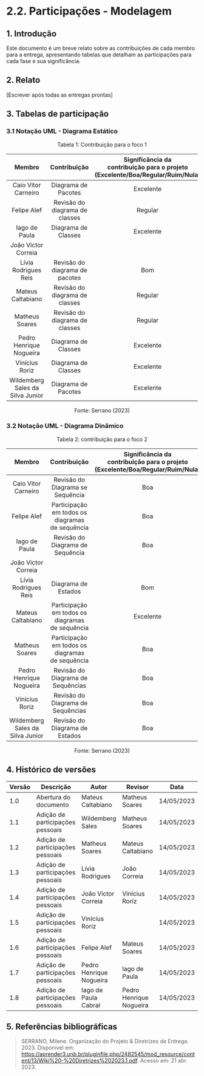 # 2.2. Participações - Modelagem

## 1. Introdução

Este documento é um breve relato sobre as contribuições de cada membro para a entrega, apresentando tabelas que detalham as participações para cada fase e sua significância.

## 2. Relato

[Escrever após todas as entregas prontas]

## 3. Tabelas de participação

### 3.1 Notação UML - Diagrama Estático

<center>
    <p style="font-size: 14px">Tabela 1: Contribuição para o foco 1</p>

|              Membro              | Contribuição | Significância da <br> contribuição para o projeto <br> (Excelente/Boa/Regular/Ruim/Nula) |
| :------------------------------: | :----------: | :--------------------------------------------------------------------------------------: |
|       Caio Vitor Carneiro        |  Diagrama de Pacotes  |  Excelente |
|           Felipe Alef            | Revisão do diagrama de classes |          Regular                                                       |
|          Iago de Paula           | Diagrama de Classes             |            Excelente                                                  |
|       João Victor Correia        |              |                                                                                          |
|       Lívia Rodrigues Reis       | Revisão do diagrama de pacotes |                                    Bom                                 |
|        Mateus Caltabiano         | Revisão do diagrama de classes |                                    Regular                             |
|          Matheus Soares          | Revisão do diagrama de classes |                                    Regular                             |
|     Pedro Henrique Nogueira      | Diagrama de Classes            |                                   Excelente                           |
|          Vinícius Roriz          | Diagrama de Classes             |                                   Excelente                           |
| Wildemberg Sales da Silva Junior | Diagrama de Pacotes | Excelente |

<p style="font-size: 14px">Fonte: Serrano (2023)</p>
    
</center>

### 3.2 Notação UML - Diagrama Dinâmico

<center>
    <p style="font-size: 14px">Tabela 2: contribuição para o foco 2</p>

|              Membro              | Contribuição | Significância da <br> contribuição para o projeto <br>(Excelente/Boa/Regular/Ruim/Nula) |
| :------------------------------: | :----------: | :-------------------------------------------------------------------------------------: |
|       Caio Vitor Carneiro        | Revisão do Diagrama se Sequência | Boa |
|           Felipe Alef            | Participação em todos os diagramas de sequência|      Boa                                              |
|          Iago de Paula           |   Revisão do Diagrama de Sequência           |      Boa                                                                                    |
|       João Victor Correia        |              |                                                                                         |
|       Lívia Rodrigues Reis       |Diagrama de Estados    |                                     Bom                                                    |
|        Mateus Caltabiano         |Participação em todos os diagramas de sequência |            Excelente                                  |
|          Matheus Soares          |Participação em todos os diagramas de sequência |            Boa                                        |
|     Pedro Henrique Nogueira     | Revisão do Diagrama de Sequências             |             Boa                                        |
|          Vinícius Roriz          | Revisão do Diagrama de Sequências             |             Boa                                        |
| Wildemberg Sales da Silva Junior | Revisão do Diagrama de Estados | Boa |

<p style="font-size: 14px">Fonte: Serrano (2023)</p>
</center>

## 4. Histórico de versões

| Versão | Descrição                        | Autor               | Revisor           | Data       |
| ------ | -------------------------------- | ------------------- | ----------------- | ---------- |
| 1.0    | Abertura do documento            | Mateus Caltabiano   | Matheus Soares    | 14/05/2023 |
| 1.1    | Adição de participações pessoais | Wildemberg Sales    | Matheus Soares    | 14/05/2023 |
| 1.2    | Adição de participações pessoais | Matheus Soares      | Mateus Caltabiano | 14/05/2023 |
| 1.3    | Adição de participações pessoais | Lívia Rodrigues     | João Correia      | 14/05/2023 |
| 1.4    | Adição de participações pessoais | João Victor Correia | Vinícius Roriz    | 14/05/2023 |
| 1.5    | Adição de participações pessoais | Vinícius Roriz      |                   | 14/05/2023 |
| 1.6    | Adição de participações pessoais | Felipe Alef         |  Mateus Soares    | 14/05/2023 |
| 1.7    | Adição de participações pessoais | Pedro Henrique Nogueira         |  Iago de Paula    | 14/05/2023 |
| 1.8    | Adição de participações pessoais | Iago de Paula Cabral         | Pedro Henrique Nogueira    | 14/05/2023 |

## 5. Referências bibliográficas

> SERRANO, Milene. Organização do Projeto & Diretrizes de Entrega. 2023. Disponível em: https://aprender3.unb.br/pluginfile.php/2482545/mod_resource/content/13/Wiki%20-%20Diretrizes%202023.1.pdf. Acesso em: 21 abr. 2023.
